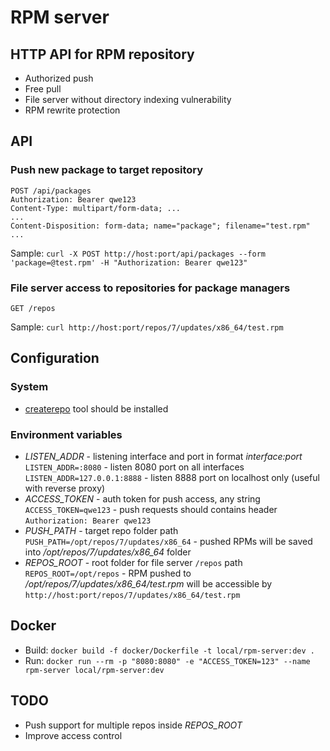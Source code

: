 # RPM server

## HTTP API for RPM repository
* Authorized push
* Free pull
* File server without directory indexing vulnerability
* RPM rewrite protection

## API
### Push new package to target repository
```
POST /api/packages
Authorization: Bearer qwe123
Content-Type: multipart/form-data; ...
...
Content-Disposition: form-data; name="package"; filename="test.rpm"
...
```
Sample: `curl -X POST http://host:port/api/packages --form 'package=@test.rpm' -H "Authorization: Bearer qwe123"`
### File server access to repositories for package managers
```
GET /repos
```
Sample: `curl http://host:port/repos/7/updates/x86_64/test.rpm`

## Configuration
### System
* [createrepo](https://linux.die.net/man/8/createrepo) tool should be installed

### Environment variables
* _LISTEN_ADDR_ - listening interface and port in format _interface:port_  
`LISTEN_ADDR=:8080` - listen 8080 port on all interfaces  
`LISTEN_ADDR=127.0.0.1:8888` - listen 8888 port on localhost only (useful with reverse proxy)
* _ACCESS_TOKEN_ - auth token for push access, any string  
`ACCESS_TOKEN=qwe123` - push requests should contains header `Authorization: Bearer qwe123`
* _PUSH_PATH_ - target repo folder path  
`PUSH_PATH=/opt/repos/7/updates/x86_64` - pushed RPMs will be saved into _/opt/repos/7/updates/x86_64_ folder
* _REPOS_ROOT_ - root folder for file server `/repos` path  
`REPOS_ROOT=/opt/repos` - RPM pushed to _/opt/repos/7/updates/x86_64/test.rpm_ will be accessible by `http://host:port/repos/7/updates/x86_64/test.rpm` 

## Docker
* Build: `docker build -f docker/Dockerfile -t local/rpm-server:dev .`
* Run: `docker run --rm -p "8080:8080" -e "ACCESS_TOKEN=123" --name rpm-server local/rpm-server:dev`

## TODO
* Push support for multiple repos inside _REPOS_ROOT_
* Improve access control